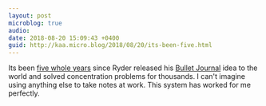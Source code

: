 ```yaml
---
layout: post
microblog: true
audio: 
date: 2018-08-20 15:09:43 +0400
guid: http://kaa.micro.blog/2018/08/20/its-been-five.html
---
```

Its been [five whole years](https://micro.kaa.bz/2013/08/20/163900.html) since Ryder released his [Bullet Journal](http://www.bulletjournal.com) idea to the world and solved concentration problems for thousands. I can't imagine using anything else to take notes at work. This system has worked for me perfectly.
